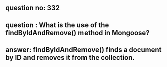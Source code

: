 
      
## question no: 332

## question : What is the use of the findByIdAndRemove() method in Mongoose?

## answer: findByIdAndRemove() finds a document by ID and removes it from the collection.
      